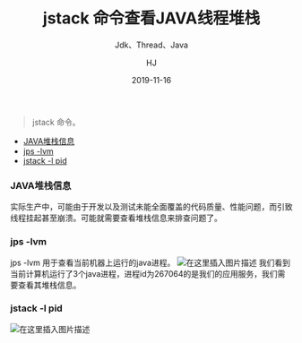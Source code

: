 ﻿---
layout:     post
title:      jstack 命令查看JAVA线程堆栈
subtitle:   Jdk、Thread、Java
date:       2019-11-16
author:     HJ
header-img: img/post-bg-debug.png
catalog: true
tags:
    - Java
---


>jstack 命令。

<!-- START doctoc generated TOC please keep comment here to allow auto update -->
<!-- DON'T EDIT THIS SECTION, INSTEAD RE-RUN doctoc TO UPDATE -->

- [JAVA堆栈信息](#java%E5%A0%86%E6%A0%88%E4%BF%A1%E6%81%AF)
- [jps -lvm](#jps--lvm)
- [jstack -l pid](#jstack--l-pid)

<!-- END doctoc generated TOC please keep comment here to allow auto update -->

### JAVA堆栈信息
实际生产中，可能由于开发以及测试未能全面覆盖的代码质量、性能问题，而引致线程挂起甚至崩溃。可能就需要查看堆栈信息来排查问题了。
### jps -lvm
jps -lvm 用于查看当前机器上运行的java进程。
![在这里插入图片描述](https://img-blog.csdnimg.cn/20191116104338169.png)
我们看到当前计算机运行了3个java进程，进程id为267064的是我们的应用服务，我们需要查看其堆栈信息。

### jstack -l pid
![在这里插入图片描述](https://img-blog.csdnimg.cn/2019111610454680.png)
